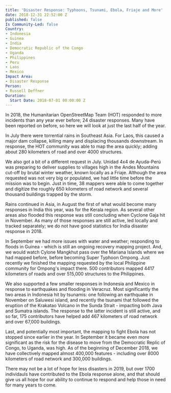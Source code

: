 ```yaml
---
title: 'Disaster Response: Typhoons, Tsunami, Ebola, Friaje and More'
date: 2018-12-31 22:52:00 Z
published: false
Is Community-Led: false
Country:
- Indonesia
- Guinea
- India
- Democratic Republic of the Congo
- Uganda
- Philippines
- Peru
- Laos
- Mexico
Impact Area:
- Disaster Response
Person:
- Russell Deffner
Duration:
  Start Date: 2018-07-01 00:00:00 Z
---
```


In 2018, the Humanitarian OpenStreetMap Team (HOT) responded to more incidents than any year ever before; 24 disaster responses. Many have been reported on before, so here we will look at just the last half of the year.

In July there were torrential rains in Southeast Asia. For Laos, this caused a major dam collapse, killing many and displacing thousands downstream. In response, the HOT community was able to map the area quickly; adding about 280 kilometers of road and over 4000 structures.

We also got a bit of a different request in July. Unidad 4x4 de Ayuda-Perú was preparing to deliver supplies to villages high in the Andes Mountains cut-off by brutal winter weather, known locally as a Friaje. Although the area requested was not very big or populated, we had little time before the mission was to begin. Just in time, 38 mappers were able to come together and digitize the roughly 650 kilometers of road network and several thousand buildings trapped by the storm.

Rains continued in Asia, in August the first of what would become many responses in India this year, was for the Kerala region. As several other areas also flooded this response was still concluding when Cyclone Gaja hit in November. As many of those responses are still active, led locally and tracked separately; we do not have good statistics for India disaster response in 2018. 

In September we had more issues with water and weather; responding to floods in Guinea - which is still an ongoing recovery mapping project. And, we would watch Cylone Mangkhut pass over the Mariana Islands where we had mapped before, before becoming Super Typhoon Ompong. Just recently we finished the mapping requested by the local Philippine community for Ompong's impact there. 500 contributors mapped 4417 kilometers of roads and over 515,000 structures to the Philippines.

We also supported a few smaller responses in Indonesia and Mexico in response to earthquakes and flooding in Veracruz. Most significantly the two areas in Indonesia hit by tsunamis: one following an earthquake in November on Saluwesi island, and recently the tsunami that followed the eruption of the Krakatao Volcano in the Sunda Strait - impacting both Java and Sumatra islands. The response to the latter incident is still active, and so far, 175 contributors have helped add 467 kilometers of road network and over 67,000 buildings.

Last, and potentially most important, the mapping to fight Ebola has not stopped since earlier in the year. In September it became even more significant as the risk for the disease to move from the Democratic Replic of Congo, to Uganda, was high. As of the beginning of December 2018, we have collectively mapped almost 400,000 features - including over 8000 kilometers of road network and 300,000 buildings.

There may not be a lot of hope for less disasters in 2019, but over 1700 individauls have contributed to the Ebola response alone, and that should give us all hope for our ability to continue to respond and help those in need for many years to come.

